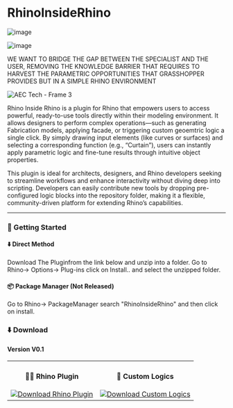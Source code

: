 # RhinoInsideRhino

![image](https://github.com/user-attachments/assets/4757fac5-4339-40fb-b4ed-9e5f45995ecb)



![image](https://github.com/user-attachments/assets/5344d46e-3422-468f-8e67-fffddb817534)



WE WANT TO BRIDGE THE GAP BETWEEN THE SPECIALIST AND THE USER, REMOVING THE KNOWLEDGE BARRIER THAT REQUIRES TO HARVEST THE PARAMETRIC OPPORTUNITIES THAT GRASSHOPPER PROVIDES BUT IN A SIMPLE RHINO ENVIRONMENT

![AEC Tech - Frame 3](https://github.com/user-attachments/assets/3b6a7337-9cc8-436e-a5bd-730e4c810f8c)



Rhino Inside Rhino is a plugin for Rhino that empowers users to access powerful, ready-to-use tools directly within their modeling environment. It allows designers to perform complex operations—such as generating Fabrication models, applying facade, or triggering custom geoemtric logic a single click. By simply drawing input elements (like curves or surfaces) and selecting a corresponding function (e.g., “Curtain”), users can instantly apply parametric logic and fine-tune results through intuitive object properties.

This plugin is ideal for architects, designers, and Rhino developers seeking to streamline workflows and enhance interactivity without diving deep into scripting. Developers can easily contribute new tools by dropping pre-configured logic blocks into the repository folder, making it a flexible, community-driven platform for extending Rhino’s capabilities.

---

### 🚀 Getting Started

#### ⬇️ Direct Method
Download The Pluginfrom the link below and unzip into a folder.
Go to Rhino-> Options-> Plug-ins click on Install.. and select the unzipped folder.

#### 📦 Package Manager (Not Released)
Go to Rhino-> PackageManager search "RhinoInsideRhino" and then click on install.


### ⬇️ Download
#### Version V0.1  
<table>
<tr>
<td align="center">
  
#### 🦏🧩 Rhino Plugin  

<a href="https://github.com/your-username/your-repo-name/releases/latest/download/your-file.zip">
  <img src="https://img.shields.io/badge/Download-ZIP-blue?style=for-the-badge&logo=github" alt="Download Rhino Plugin" />
</a>

</td>
<td align="center">

#### 🧱 Custom Logics  
<a href="https://github.com/your-username/your-repo-name/releases/latest/download/your-file.zip">
  <img src="https://img.shields.io/badge/Download-ZIP-blue?style=for-the-badge&logo=github" alt="Download Custom Logics" />
</a>

</td>
</tr>
</table>




